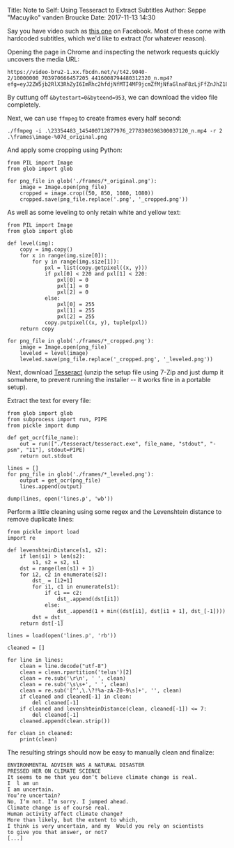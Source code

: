 Title: Note to Self: Using Tesseract to Extract Subtitles
Author: Seppe "Macuyiko" vanden Broucke
Date: 2017-11-13 14:30

Say you have video such as [this one](https://www.facebook.com/NowThisPolitics/videos/1778169845547831/) on Facebook. Most of these come with hardcoded subtitles, which we'd like to extract (for whatever reason).

Opening the page in Chrome and inspecting the network requests quickly uncovers the media URL:

	https://video-bru2-1.xx.fbcdn.net/v/t42.9040-2/10000000_703970666457205_4416008794480312320_n.mp4?efg=eyJ2ZW5jb2RlX3RhZyI6ImRhc2hfdjNfMTI4MF9jcmZfMjNfaGlnaF8zLjFfZnJhZ18yX3ZpZGVvIn0%3D&oh=40bbd0e0dd5367ed3a2d5ff0e7cbe081&oe=5A09D778&bytestart=0&byteend=953

By cuttung off `&bytestart=0&byteend=953`, we can download the video file completely.

Next, we can use `ffmpeg` to create frames every half second:

	./ffmpeg -i .\23354483_145400712877976_2778300398300037120_n.mp4 -r 2 .\frames\image-%07d_original.png

And apply some cropping using Python:

	from PIL import Image
	from glob import glob

	for png_file in glob('./frames/*_original.png'):
		image = Image.open(png_file)
		cropped = image.crop((50, 850, 1080, 1080))
		cropped.save(png_file.replace('.png', '_cropped.png'))

As well as some leveling to only retain white and yellow text:

	from PIL import Image
	from glob import glob

	def level(img):
		copy = img.copy()
		for x in range(img.size[0]):
			for y in range(img.size[1]):
				pxl = list(copy.getpixel((x, y)))
				if pxl[0] < 220 and pxl[1] < 220: 
					pxl[0] = 0
					pxl[1] = 0
					pxl[2] = 0
				else:
					pxl[0] = 255
					pxl[1] = 255
					pxl[2] = 255
				copy.putpixel((x, y), tuple(pxl))
		return copy

	for png_file in glob('./frames/*_cropped.png'):
		image = Image.open(png_file)
		leveled = level(image)
		leveled.save(png_file.replace('_cropped.png', '_leveled.png'))

Next, download [Tesseract](https://github.com/UB-Mannheim/tesseract/wiki) (unzip the setup file using 7-Zip and just dump it somwhere, to prevent running the installer -- it works fine in a portable setup).

Extract the text for every file:

	from glob import glob
	from subprocess import run, PIPE
	from pickle import dump

	def get_ocr(file_name):
		out = run(["./tesseract/tesseract.exe", file_name, "stdout", "-psm", "11"], stdout=PIPE)
		return out.stdout

	lines = []
	for png_file in glob('./frames/*_leveled.png'):
		output = get_ocr(png_file)
		lines.append(output)

	dump(lines, open('lines.p', 'wb'))

Perform a little cleaning using some regex and the Levenshtein distance to remove duplicate lines:

	from pickle import load
	import re

	def levenshteinDistance(s1, s2):
	    if len(s1) > len(s2):
	        s1, s2 = s2, s1
	    dst = range(len(s1) + 1)
	    for i2, c2 in enumerate(s2):
	        dst_ = [i2+1]
	        for i1, c1 in enumerate(s1):
	            if c1 == c2:
	                dst_.append(dst[i1])
	            else:
	                dst_.append(1 + min((dst[i1], dst[i1 + 1], dst_[-1])))
	        dst = dst_
	    return dst[-1]

	lines = load(open('lines.p', 'rb'))

	cleaned = []

	for line in lines:
		clean = line.decode("utf-8")
		clean = clean.rpartition('telus')[2]
		clean = re.sub('\r\n', ' ', clean)
		clean = re.sub('\s\s+', ' ', clean)
		clean = re.sub('[^‘,\.\?!%a-zA-Z0-9\s]+', '', clean)
		if cleaned and cleaned[-1] in clean:
			del cleaned[-1]
		if cleaned and levenshteinDistance(clean, cleaned[-1]) <= 7:
			del cleaned[-1]
		cleaned.append(clean.strip())

	for clean in cleaned:
		print(clean)

The resulting strings should now be easy to manually clean and finalize:

	ENVIRONMENTAL ADVISER WAS A NATURAL DISASTER
	PRESSED HER ON CLIMATE SCIENCE
	It seems to me that you don‘t believe climate change is real.
	I  l am un
	I am uncertain.
	You‘re uncertain?
	No, I‘m not. I‘m sorry. I jumped ahead.
	Climate change is of course real.
	Human activity affect climate change?
	More than likely, but the extent to which,
	I think is very uncertain, and my  Would you rely on scientists
	to give you that answer, or not?
	[...]